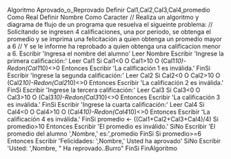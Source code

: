 Algoritmo Aprovado_o_Reprovado
	Definir Cal1,Cal2,Cal3,Cal4,promedio Como Real
	Definir Nombre Como Caracter
	// Realiza un algoritmo y diagrama de flujo de un programa que resuelva el sigueinte problema: 
	// Solicitando se ingresen 4 calificaciones, una por periodo, se obtenga el promedio y se imprima una felicitación a quien obtenga un promedio mayor a 6
	// Y se le informe ha reprobado a quien obtenga una calificacion menor a 6.
	Escribir 'Ingresa el nombre del alumno'
	Leer Nombre
	Escribir 'Ingrese la primera calificación:'
	Leer Cal1
	Si Cal1<0 O Cal1>10 O (Cal1*10)-Redon(Cal1*10)<>0 Entonces
		Escribir 'La calificación 1 es inválida.'
	FinSi
	Escribir 'Ingrese la segunda calificación:'
	Leer Cal2
	Si Cal2<0 O Cal2>10 O (Cal2*10)-Redon(Cal2*10)<>0 Entonces
		Escribir 'La calificación 2 es inválida.'
	FinSi
	Escribir 'Ingrese la tercera calificación:'
	Leer Cal3
	Si Cal3<0 O Cal3>10 O (Cal3*10)-Redon(Cal3*10)<>0 Entonces
		Escribir 'La calificación 3 es inválida.'
	FinSi
	Escribir 'Ingrese la cuarta calificación:'
	Leer Cal4
	Si Cal4<0 O Cal4>10 O (Cal4*10)-Redon(Cal4*10)<>0 Entonces
		Escribir 'La calificación 4 es inválida.'
	FinSi
	promedio <- ((Cal1+Cal2+Cal3+Cal4)/4)
	Si promedio>10 Entonces
		Escribir 'El promedio es inválido.'
	SiNo
		Escribir 'El promedio del alumno ',Nombre,' es:',promedio
	FinSi
	Si promedio>=6 Entonces
		Escribir 'Felicidades: ',Nombre,' Usted ha aprovado'
	SiNo
		Escribir 'Usted: ',Nombre, " Ha reprovado..Burro"
	FinSi
FinAlgoritmo
